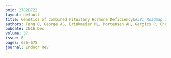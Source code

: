 ```yaml
---
pmid: 27828722
layout: default
title: Genetics of Combined Pituitary Hormone Deficiency&#58; Roadmap into the Genome Era.
authors: Fang Q, George AS, Brinkmeier ML, Mortensen AH, Gergics P, Cheung LY, Daly AZ, Ajmal A, Perez Millan MI, Ozel AB, Kitzman JO, Mills RE, Li JZ, Camper SA
pubdate: 2016 Dec
volume: 37
issue: 6
pages: 636-675
journal: Endocr Rev
---
```

